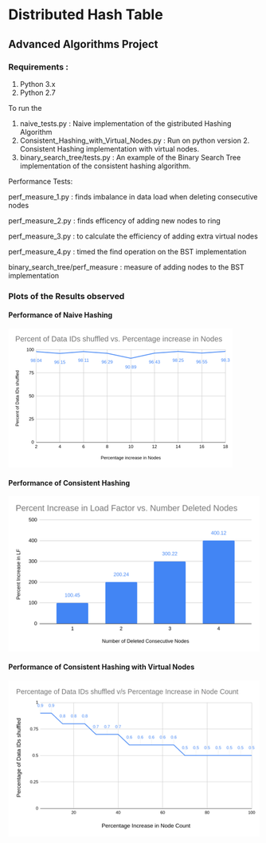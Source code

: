 # Distributed Hash Table
## Advanced Algorithms Project

### Requirements : 
1. Python 3.x
2. Python 2.7

To run the 

1. naive_tests.py : Naive implementation of the gistributed Hashing Algorithm
2. Consistent_Hashing_with_Virtual_Nodes.py : Run on python version 2. Consistent Hashing implementation with virtual nodes.
3. binary_search_tree/tests.py : An example of the Binary Search Tree implementation of the consistent hashing algorithm.

Performance Tests:

perf_measure_1.py : finds imbalance in data load when deleting consecutive nodes

perf_measure_2.py : finds efficency of adding new nodes to ring

perf_measure_3.py : to calculate the efficiency of adding extra virtual nodes

perf_measure_4.py : timed the find operation on the BST implementation

binary_search_tree/perf_measure : measure of adding nodes to the BST implementation

### Plots of the Results observed


#### Performance of Naive Hashing
![alt test](graph1.png)

#### Performance of Consistent Hashing
![alt test](graph2.png)

#### Performance of Consistent Hashing with Virtual Nodes
![alt test](graph3.png)

